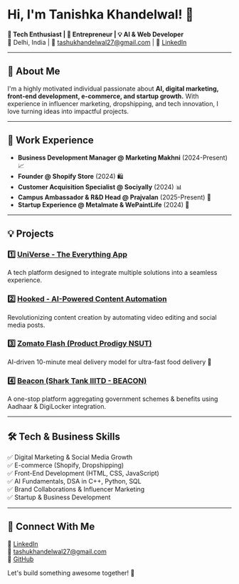# Hi, I'm Tanishka Khandelwal! 👋

**🚀 Tech Enthusiast | 🏢 Entrepreneur | 💡 AI & Web Developer**  
📍 Delhi, India | 📧 tashukhandelwal27@gmail.com | 🔗 [LinkedIn](#)

---

## 🌟 About Me
I'm a highly motivated individual passionate about **AI, digital marketing, front-end development, e-commerce, and startup growth.** With experience in influencer marketing, dropshipping, and tech innovation, I love turning ideas into impactful projects.

---

## 💼 Work Experience
- **Business Development Manager @ Marketing Makhni** (2024-Present) 📈
- **Founder @ Shopify Store** (2024) 🛍️
- **Customer Acquisition Specialist @ Sociyally** (2024) 📊
- **Campus Ambassador & R&D Head @ Prajvalan** (2025-Present) 🚀
- **Startup Experience @ Metalmate & WePaintLife** (2024) 🎨

---

## 💡 Projects
### 1️⃣ [UniVerse - The Everything App](#)
A tech platform designed to integrate multiple solutions into a seamless experience.

### 2️⃣ [Hooked - AI-Powered Content Automation](#)
Revolutionizing content creation by automating video editing and social media posts.

### 3️⃣ [Zomato Flash (Product Prodigy NSUT)](#)
AI-driven 10-minute meal delivery model for ultra-fast food delivery 🚀

### 4️⃣ [Beacon (Shark Tank IIITD - BEACON)](#)
A one-stop platform aggregating government schemes & benefits using Aadhaar & DigiLocker integration.

---

## 🛠️ Tech & Business Skills
✅ Digital Marketing & Social Media Growth  
✅ E-commerce (Shopify, Dropshipping)  
✅ Front-End Development (HTML, CSS, JavaScript)  
✅ AI Fundamentals, DSA in C++, Python, SQL  
✅ Brand Collaborations & Influencer Marketing  
✅ Startup & Business Development  

---

## 📩 Connect With Me
💼 [LinkedIn](#)  
📧 tashukhandelwal27@gmail.com  
🔗 [GitHub](#)  

Let's build something awesome together! 🚀
